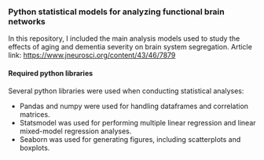 ### Python statistical models for analyzing functional brain networks

In this repository, I included the main analysis models used to study the effects of aging and dementia severity on brain system segregation. 
Article link: https://www.jneurosci.org/content/43/46/7879

#### Required python libraries
Several python libraries were used when conducting statistical analyses: <br>
- Pandas and numpy were used for handling dataframes and correlation matrices. <br>
- Statsmodel was used for performing multiple linear regression and linear mixed-model regression analyses. <br>
- Seaborn was used for generating figures, including scatterplots and boxplots. 
